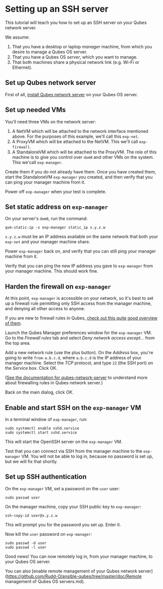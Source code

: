 # Setting up an SSH server

This tutorial will teach you how to set up an SSH server on your Qubes network server.

We assume:

1. That you have a desktop or laptop *manager* machine, from which you desire to manage a Qubes OS server.
2. That you have a Qubes OS *server*, which you want to manage.
3. That both machines share a physical network link (e.g. Wi-Fi or Ethernet).

## Set up Qubes network server

First of all, [install Qubes network server](https://github.com/Rudd-O/qubes-network-server#installation) on your Qubes OS server.

## Set up needed VMs

You'll need three VMs on the network server:

1. A NetVM which will be attached to the network interface mentioned above.
   For the purposes of this example, we'll call this `exp-net`.
2. A ProxyVM which will be attached to the NetVM.
   This we'll call `exp-firewall`.
3. A StandaloneVM which will be attached to the ProxyVM.  The role of this
   machine is to give you control over `dom0` and other VMs on the system.
   This we'call `exp-manager`.

Create them if you do not already have them.  Once you have created them,
start the StandaloneVM `exp-manager` you created, and then verify that you
can ping your manager machine from it.

Power off `exp-manager` when your test is complete.

## Set static address on `exp-manager`

On your server's `dom0`, run the command:

```
qvm-static-ip -s exp-manager static_ip x.y.z.w
```

`x.y.z.w` must be an IP address available on the same network that both
your `exp-net` and your manager machine share.

Power `exp-manager` back on, and verify that you can still ping your
manager machine from it.

Verify that you can ping the new IP address you gave to `exp-manager`
from your manager machine.  This should work fine.

## Harden the firewall on `exp-manager`

At this point, `exp-manager` is accessible on your network, so it's best
to set up a firewall rule permitting only SSH access from the manager
machine, and denying all other access to anyone.

If you are new to firewall rules in Qubes, [check out this quite
good overview of them](https://www.qubes-os.org/doc/qubes-firewall/).

Launch the Qubes Manager preferences window for the `exp-manager` VM.
Go to the *Firewall rules* tab and select *Deny network access
except...* from the top area.

Add a new network rule (use the plus button).  On the *Address* box,
you're going to write `from-a.b.c.d`, where `a.b.c.d` is the IP address
of your manager machine.  Select the *TCP* protocol, and type `22`
(the SSH port) on the *Service* box.  Click OK.

([See the documentation for qubes-network-server](https://github.com/Rudd-O/qubes-network-server)
to understand more about firewalling rules in Qubes network server.)

Back on the main dialog, click *OK*.

## Enable and start SSH on the `exp-manager` VM

In a terminal window of `exp-manager`, run:

```
sudo systemctl enable sshd.service
sudo systemctl start sshd.service
```

This will start the OpenSSH server on the `exp-manager` VM.

Test that you can connect via SSH from the manager machine to
the `exp-manager` VM.  You will not be able to log in, because
no password is set up, but we will fix that shortly.

## Set up SSH authentication

On the `exp-manager` VM, set a password on the `user` user:

```
sudo passwd user
```

On the manager machine, copy your SSH public key to `exp-manager`:

```
ssh-copy-id user@x.y.z.w
```

This will prompt you for the password you set up.  Enter it.

Now kill the `user` password on `exp-manager`:

```
sudo passwd -d user
sudo passwd -l user
```

Good news!  You can now remotely log in, from your manager machine,
to your Qubes OS server.

You can also [enable remote management of your Qubes network server](https://github.com/Rudd-O/ansible-qubes/tree/master/doc/Remote management of Qubes OS servers.md).
